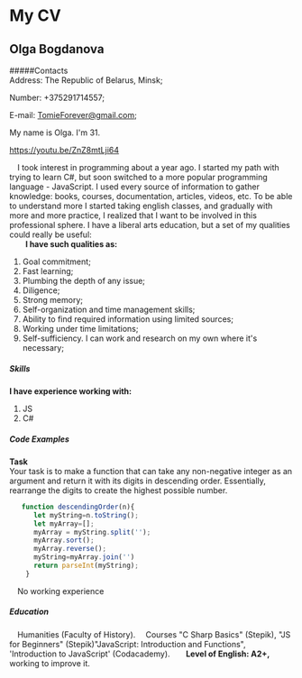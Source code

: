 # My CV 

## Olga Bogdanova  

#####Contacts  
Address: The Republic of Belarus, Minsk; 

Number: +375291714557;  

E-mail: TomieForever@gmail.com;

My name is Olga. I'm 31.⠀

https://youtu.be/ZnZ8mtLji64  

⠀
I took interest in programming about a year ago. I started my path with trying to learn C#, but soon switched to a more popular programming language - JavaScript. I used every source of information to gather knowledge: books, courses, documentation, articles, videos, etc. To be able to understand more I started taking english classes, and gradually with more and more practice, I realized that I want to be involved in this professional sphere. I have a liberal arts education, but a set of my qualities could really be useful:  
 ⠀
⠀
**I have such qualities as:**⠀
⠀
1. Goal commitment;⠀
2. Fast learning; ⠀
3. Plumbing the depth of any issue;⠀
4. Diligence;⠀
5. Strong memory; ⠀
6. Self-organization and time management skills;
7. Ability to find required information using limited sources;
8. Working under time limitations;
9. Self-sufficiency. I can work and research on my own where it's necessary;⠀
⠀
 ##### Skills 
 **I have experience working with:**⠀
 1. JS⠀
 2. C# ⠀
⠀
##### Code Examples  ⠀
**Task**  
Your task is to make a function that can take any non-negative integer as an argument and return it with its digits in descending order. Essentially, rearrange the digits to create the highest possible number.

```javascript  
   function descendingOrder(n){
      let myString=n.toString();
      let myArray=[];
      myArray = myString.split('');
      myArray.sort();
      myArray.reverse();
      myString=myArray.join('')
      return parseInt(myString);
    }
``` 
    
⠀
No working experience⠀
⠀
##### Education ⠀
⠀
Humanities (Faculty of History). ⠀
Courses "C Sharp Basics" (Stepik), "JS for Beginners" (Stepik)"JavaScript: Introduction and Functions", 'Introduction to JavaScript' (Codacademy).⠀
⠀
**Level of English: A2+,** working to improve it.